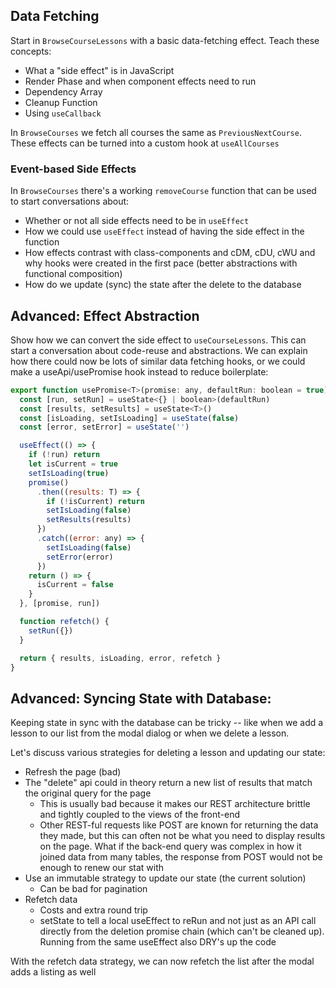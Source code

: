 ## Data Fetching

Start in `BrowseCourseLessons` with a basic data-fetching effect. Teach these concepts:

- What a "side effect" is in JavaScript
- Render Phase and when component effects need to run
- Dependency Array
- Cleanup Function
- Using `useCallback`

In `BrowseCourses` we fetch all courses the same as `PreviousNextCourse`. These effects can be turned into a custom hook at `useAllCourses`

### Event-based Side Effects

In `BrowseCourses` there's a working `removeCourse` function that can be used to start conversations about:

- Whether or not all side effects need to be in `useEffect`
- How we could use `useEffect` instead of having the side effect in the function
- How effects contrast with class-components and cDM, cDU, cWU and why hooks were created
  in the first pace (better abstractions with functional composition)
- How do we update (sync) the state after the delete to the database

## Advanced: Effect Abstraction

Show how we can convert the side effect to `useCourseLessons`. This can start a conversation about code-reuse and abstractions. We can explain how there could now be lots of similar data fetching hooks, or we could make a useApi/usePromise hook instead to reduce boilerplate:

```jsx
export function usePromise<T>(promise: any, defaultRun: boolean = true) {
  const [run, setRun] = useState<{} | boolean>(defaultRun)
  const [results, setResults] = useState<T>()
  const [isLoading, setIsLoading] = useState(false)
  const [error, setError] = useState('')

  useEffect(() => {
    if (!run) return
    let isCurrent = true
    setIsLoading(true)
    promise()
      .then((results: T) => {
        if (!isCurrent) return
        setIsLoading(false)
        setResults(results)
      })
      .catch((error: any) => {
        setIsLoading(false)
        setError(error)
      })
    return () => {
      isCurrent = false
    }
  }, [promise, run])

  function refetch() {
    setRun({})
  }

  return { results, isLoading, error, refetch }
}
```

## Advanced: Syncing State with Database:

Keeping state in sync with the database can be tricky -- like when we add a lesson to our list from the modal dialog or when we delete a lesson.

Let's discuss various strategies for deleting a lesson and updating our state:

- Refresh the page (bad)
- The "delete" api could in theory return a new list of results that match the original query for the page
  - This is usually bad because it makes our REST architecture brittle and tightly coupled to the views of the front-end
  - Other REST-ful requests like POST are known for returning the data they made, but this can often not be what you need to display results on the page. What if the back-end query was complex in how it joined data from many tables, the response from POST would not be enough to renew our stat with
- Use an immutable strategy to update our state (the current solution)
  - Can be bad for pagination
- Refetch data
  - Costs and extra round trip
  - setState to tell a local useEffect to reRun and not just as an API call directly from the deletion promise chain (which can't be cleaned up). Running from the same useEffect also DRY's up the code

With the refetch data strategy, we can now refetch the list after the modal adds a listing as well
